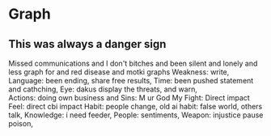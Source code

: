 # Graph


## This was always a danger sign
Missed communications and I don't bitches and been silent and lonely and less graph for and red disease and motki graphs
Weakness: write, 
Language: been ending, share free results, 
Time: been pushed statement and cathching,
Eye: dakus display the threats, and warn,  
Actions: doing own business and 
Sins: M ur God
My Fight: Direct impact
Feel: direct cbi impact
Habit: people change, old ai habit: false world, others talk,
Knowledge: i need feeder, 
People: sentiments,
Weapon: injustice pause poison, 
